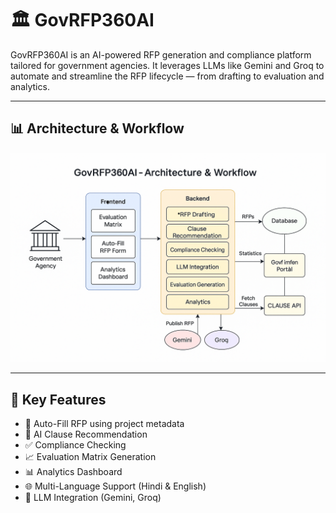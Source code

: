 # 🏛️ GovRFP360AI

GovRFP360AI is an AI-powered RFP generation and compliance platform tailored for government agencies. It leverages LLMs like Gemini and Groq to automate and streamline the RFP lifecycle — from drafting to evaluation and analytics.

---

## 📊 Architecture & Workflow

![GovRFP360AI Architecture](./public/architecture.png)

---

## 🔧 Key Features

- 📝 Auto-Fill RFP using project metadata
- 🧠 AI Clause Recommendation
- ✅ Compliance Checking
- 📈 Evaluation Matrix Generation
- 📊 Analytics Dashboard
- 🌐 Multi-Language Support (Hindi & English)
- 🤖 LLM Integration (Gemini, Groq)

